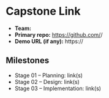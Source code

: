 # Capstone Link
- **Team:** <team-name or username>
- **Primary repo:** https://github.com/<team>/<capstone-repo>
- **Demo URL (if any):** https://<deploy-url>

## Milestones
- Stage 01 – Planning: link(s)
- Stage 02 – Design: link(s)
- Stage 03 – Implementation: link(s)

